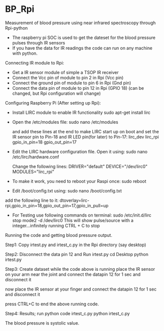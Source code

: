 # BP_Rpi
Measurement of blood pressure using near infrared spectroscopy through Rpi-python

- The raspberry pi SOC is used to get the dateset for the blood pressure pulses through IR sensors
- If you have the data for IR readings the code can run on any machine with python.

Connecting IR module to Rpi:

- Get a IR sensor module of simple a TSOP IR receiver
- Connect the Vcc pin of module to pin 2 in Rpi (Vcc pin)
- Connect the ground pin of module to pin 6 in Rpi (Gnd pin)
- Connect the data pin of module to pin 12 in Rpi (GPIO 18)
	(can be changed, but Rpi configuration will change)

Configuring Raspberry Pi (After setting up Rpi):

- Install LIRC module to enable IR functionality
	sudo apt-get install lirc

- Open the /etc/modules file: 
	sudo nano /etc/modules
   
  and add these lines at the end to make LIRC start up on boot and set the IR sensor pin to Pin-18 and IR LED pin(for later) to Pin-17:
	lirc_dev
	lirc_rpi gpio_in_pin=18 gpio_out_pin=17 

- Edit the LIRC hardware configuration file. Open it using:
	sudo nano /etc/lirc/hardware.conf

  Change the following lines:
	DRIVER="default"
	DEVICE="/dev/lirc0"
	MODULES="lirc_rpi"

- To make it work, you need to reboot your Raspi once:
	sudo reboot

-  Edit /boot/config.txt using:
	sudo nano /boot/config.txt

  add the following line to it:
	dtoverlay=lirc-rpi,gpio_in_pin=18,gpio_out_pin=17,gpio_in_pull=up

- For Testing use following commands on terminal:
	sudo /etc/init.d/lirc stop
	mode2 -d /dev/lirc0
  This will show pulse/source with a integer...infinitely running CTRL + C to stop

Running the code and getting blood pressure output.

Step1: Copy irtest.py and irtest_c.py in the Rpi directory (say desktop)

Step2: Disconnect the data pin 12 and Run irtest.py
	cd Desktop
	python irtest.py

Step3: Create dataset
while the code above is running place the IR sensor on your arm near the joint
and connect the datapin 12 for 1 sec and disconnect it

now place the IR sensor at your finger
and connect the datapin 12 for 1 sec and disconnect it

press CTRL+C to end the above running code.

Step4: Results; run python code irtest_c.py
	python irtest_c.py

The blood pressure is systolic value.
	
	